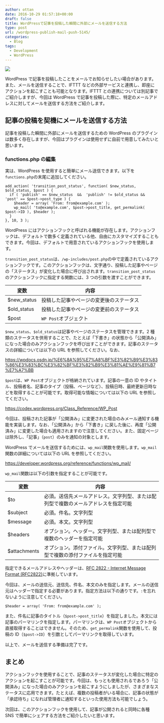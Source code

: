 ```yaml
---
author: ottan
date: 2016-10-29 01:57:18+00:00
draft: false
title: WordPressで記事を投稿した瞬間に外部にメールを送信する方法
type: post
url: /wordpress-publish-mail-push-5145/
categories:
  - Blog
tags:
  - Development
  - WordPress
---
```


![](/images/2016/10/161029-5813f91b2579c.jpg)

WordPress で記事を投稿したことをメールでお知らせしたい場合があります。また、メールを送信することで、IFTTT などの外部サービスと連携し、即座にアクションを起こすことも可能となります。IFTTT との連携については別記事でご紹介しますが、今回は WordPress で記事を投稿した際に、特定のメールアドレスに対してメールを送信する方法をご紹介します。

## 記事の投稿を契機にメールを送信する方法

記事を投稿した瞬間に外部にメールを送信するための WordPress のプラグインは数多く存在しますが、今回はプラグインは使用せずに自前で用意してみたいと思います。

### functions.php の編集

実は、WordPress を使用すると簡単にメール送信できます。以下を`functions.php`の末尾に追加してください。

    add_action( 'transition_post_status', function( $new_status, $old_status, $post ) {
      if ( 'publish' == $new_status  &&  'publish' != $old_status && 'post' == $post->post_type ) {
        $header = array( 'From: from@example.com' );
        wp_mail( 'to@example.com', $post->post_title, get_permalink( $post->ID ), $header );
      }
    }, 10, 3 );

WordPress にはアクションフックと呼ばれる機能が存在します。アクションフックは、デフォルトで数多く定義されている他、自由にカスタマイズすることもできます。今回は、デフォルトで用意されているアクションフックを使用します。

`transition_post_status`は、`/wp-includes/post.php`の中で定義されているアクションフックです。このアクションフックは、文字通り、投稿した記事やページの「ステータス」が変化した場合に呼び出されます。`transition_post_status`のアクションフックに指定する関数には、3 つの引数を渡すことができます。

| 変数         | 内容                                     |
| ------------ | ---------------------------------------- |
| \$new_status | 投稿した記事やページの変更後のステータス |
| \$old_status | 投稿した記事やページの変更前のステータス |
| \$post       | `WP Post`オブジェクト                    |

`$new_status`、`$old_status`は記事やページのステータスを管理できます。2 種類のステータスを併用することで、たとえば「下書き」の状態から「公開済み」になった場合のみアクションフックを呼び出すことができます。記事のステータスの詳細については以下の URL を参照してください。なお、

https://wpdocs.osdn.jp/%E6%8A%95%E7%A8%BF%E3%82%B9%E3%83%86%E3%83%BC%E3%82%BF%E3%82%B9%E3%81%AE%E9%81%B7%E7%A7%BB

`$post`は、`WP Post`オブジェクトが格納されています。記事の一意の ID やタイトル、投稿者名、記事のタイプ（投稿、ページなど）、投稿日時、最終更新日時などを取得することが可能です。取得可能な情報については以下の URL を参照してください。

https://codex.wordpress.org/Class_Reference/WP_Post

今回は、投稿された記事が「公開済み」に変更された場合のみメール通知する機能を実装します。なお、「公開済み」から「下書き」に戻した後に、再度「公開済み」に変更した場合も適用されますので注意してください。また、固定ページは除外し、「記事」（`post`）のみを通知の対象とします。

WordPress でメールを送信するためには、`wp_mail`関数を使用します。`wp_mail`関数の詳細については以下の URL を参照してください。

https://developer.wordpress.org/reference/functions/wp_mail/

`wp_mail`関数は以下の引数を指定することが可能です。

| 変数          | 内容                                                                               |
| ------------- | ---------------------------------------------------------------------------------- |
| \$to          | 必須。送信先メールアドレス。文字列型、または配列型で複数のメールアドレスを指定可能 |
| \$subject     | 必須。件名。文字列型                                                               |
| \$message     | 必須。本文。文字列型                                                               |
| \$headers     | オプション。ヘッダー。文字列型、または配列型で複数のヘッダーを指定可能             |
| \$attachments | オプション。添付ファイル。文字列型、または配列型で複数の添付ファイルを指定可能     |

指定できるメールアドレスやヘッダーは、[RFC 2822 - Internet Message Format (RFC2822)](http://www.faqs.org/rfcs/rfc2822.html)に準拠しています。

今回は、メールの送信元、送信先、件名、本文のみを指定します。メールの送信元はヘッダーで指定する必要があります。指定方法は以下の通りです。`:`を忘れないように注意してください。

    $header = array( 'From: from@example.com' );

また、件名に記事のタイトル（`$post->post_title`）を指定しました。本文には記事のパーマリンクを指定します。パーマリンクは、`WP Post`オブジェクトから直接取得することはできません。そのため、`get_permalink`関数を使用して、投稿の ID（`$post->ID`）を引数としてパーマリンクを取得しています。

以上で、メールを送信する準備は完了です。

## まとめ

アクションフックを使用することで、記事のステータスが変化した場合に特定のアクションを起こすことが可能です。今回は、もっとも使用されるであろう「公開済み」になった場合のみアクションを起こすようにしましたが、さまざまなステータスに応用できます。たとえば、複数の投稿者がいる場合に、記事の状態が「承認待ち」になれば管理者に通知するといった使用方法も可能でしょう。

次回は、このアクションフックを使用して、記事が公開されると同時に各種 SNS で簡単にシェアする方法をご紹介したいと思います。
